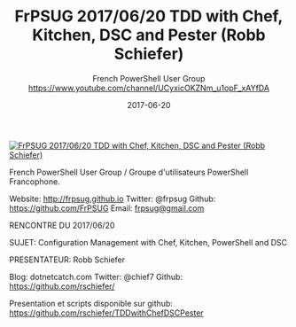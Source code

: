 ﻿---
title: FrPSUG 2017/06/20 TDD with Chef, Kitchen, DSC and Pester (Robb Schiefer)
date: 2017-06-20
tags: France, French, UserGroup, French PowerShell User Group
author: French PowerShell User Group https://www.youtube.com/channel/UCyxicOKZNm_u1opF_xAYfDA
---

[![FrPSUG 2017/06/20 TDD with Chef, Kitchen, DSC and Pester (Robb Schiefer)](https://i1.ytimg.com/vi/pg_oP9ky4UI/hqdefault.jpg "FrPSUG 2017/06/20 TDD with Chef, Kitchen, DSC and Pester (Robb Schiefer)")](https://www.youtube.com/watch?v=pg_oP9ky4UI)

French PowerShell User Group / Groupe d'utilisateurs PowerShell Francophone.

Website: http://frpsug.github.io
Twitter: @frpsug
Github: https://github.com/FrPSUG
Email: frpsug@gmail.com


RENCONTRE DU 2017/06/20

SUJET: Configuration Management with Chef, Kitchen, PowerShell and DSC

PRESENTATEUR: Robb Schiefer

Blog: dotnetcatch.com
Twitter: @chief7
Github: https://github.com/rschiefer/


Presentation et scripts disponible sur github:
https://github.com/rschiefer/TDDwithChefDSCPester
